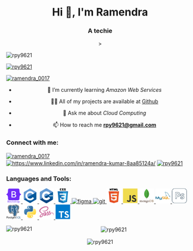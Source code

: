 <center>
  <h1 align="center">Hi 👋, I'm Ramendra</h1>
<h3 align="center">A techie</h3>
<img src="https://www.google.com/url?sa=i&url=https%3A%2F%2Fgithub.com%2Frudrabarad%2FGifs&psig=AOvVaw2j-hGZpXLPATcYKXX7lyUB&ust=1706473957255000&source=images&cd=vfe&opi=89978449&ved=0CBIQjRxqFwoTCICMgoa1_oMDFQAAAAAdAAAAABAD" alt=""></img>>

<p align="left"> <img src="https://komarev.com/ghpvc/?username=rpy9621&label=Profile%20views&color=0e75b6&style=flat" alt="rpy9621" /> </p>

<p align="left"> <a href="https://github.com/ryo-ma/github-profile-trophy"><img src="https://github-profile-trophy.vercel.app/?username=rpy9621" alt="rpy9621" /></a> </p>

<p align="left"> <a href="https://twitter.com/ramendra_0017" target="blank"><img src="https://img.shields.io/twitter/follow/ramendra_0017?logo=twitter&style=for-the-badge" alt="ramendra_0017" /></a> </p>

- 🌱 I’m currently learning *Amazon Web Services* <br>

- 👨‍💻 All of my projects are available at <a href="https://github.com/rpy9621](https://github.com/rpy9621" >Github</a> <br>

- 💬 Ask me about *Cloud Computing* <br>

- 📫 How to reach me **rpy9621@gmail.com**<br>

<h3 align="left">Connect with me:</h3>
<p align="left">
<a href="https://twitter.com/ramendra_0017" target="blank"><img align="center" src="https://raw.githubusercontent.com/rahuldkjain/github-profile-readme-generator/master/src/images/icons/Social/twitter.svg" alt="ramendra_0017" height="30" width="40" /></a>
<a href="https://linkedin.com/in/https://www.linkedin.com/in/ramendra-kumar-8aa85124a/" target="blank"><img align="center" src="https://raw.githubusercontent.com/rahuldkjain/github-profile-readme-generator/master/src/images/icons/Social/linked-in-alt.svg" alt="https://www.linkedin.com/in/ramendra-kumar-8aa85124a/" height="30" width="40" /></a>
<a href="https://www.codechef.com/users/rpy9621" target="blank"><img align="center" src="https://cdn.jsdelivr.net/npm/simple-icons@3.1.0/icons/codechef.svg" alt="rpy9621" height="30" width="40" /></a>
</p>

<h3 align="left">Languages and Tools:</h3>
<p align="left"> <a href="https://getbootstrap.com" target="_blank" rel="noreferrer"> <img src="https://raw.githubusercontent.com/devicons/devicon/master/icons/bootstrap/bootstrap-plain-wordmark.svg" alt="bootstrap" width="40" height="40"/> </a> <a href="https://www.cprogramming.com/" target="_blank" rel="noreferrer"> <img src="https://raw.githubusercontent.com/devicons/devicon/master/icons/c/c-original.svg" alt="c" width="40" height="40"/> </a> <a href="https://www.w3schools.com/cpp/" target="_blank" rel="noreferrer"> <img src="https://raw.githubusercontent.com/devicons/devicon/master/icons/cplusplus/cplusplus-original.svg" alt="cplusplus" width="40" height="40"/> </a> <a href="https://www.w3schools.com/css/" target="_blank" rel="noreferrer"> <img src="https://raw.githubusercontent.com/devicons/devicon/master/icons/css3/css3-original-wordmark.svg" alt="css3" width="40" height="40"/> </a> <a href="https://www.figma.com/" target="_blank" rel="noreferrer"> <img src="https://www.vectorlogo.zone/logos/figma/figma-icon.svg" alt="figma" width="40" height="40"/> </a> <a href="https://git-scm.com/" target="_blank" rel="noreferrer"> <img src="https://www.vectorlogo.zone/logos/git-scm/git-scm-icon.svg" alt="git" width="40" height="40"/> </a> <a href="https://www.w3.org/html/" target="_blank" rel="noreferrer"> <img src="https://raw.githubusercontent.com/devicons/devicon/master/icons/html5/html5-original-wordmark.svg" alt="html5" width="40" height="40"/> </a> <a href="https://developer.mozilla.org/en-US/docs/Web/JavaScript" target="_blank" rel="noreferrer"> <img src="https://raw.githubusercontent.com/devicons/devicon/master/icons/javascript/javascript-original.svg" alt="javascript" width="40" height="40"/> </a> <a href="https://www.mongodb.com/" target="_blank" rel="noreferrer"> <img src="https://raw.githubusercontent.com/devicons/devicon/master/icons/mongodb/mongodb-original-wordmark.svg" alt="mongodb" width="40" height="40"/> </a> <a href="https://www.mysql.com/" target="_blank" rel="noreferrer"> <img src="https://raw.githubusercontent.com/devicons/devicon/master/icons/mysql/mysql-original-wordmark.svg" alt="mysql" width="40" height="40"/> </a> <a href="https://www.photoshop.com/en" target="_blank" rel="noreferrer"> <img src="https://raw.githubusercontent.com/devicons/devicon/master/icons/photoshop/photoshop-line.svg" alt="photoshop" width="40" height="40"/> </a> <a href="https://www.postgresql.org" target="_blank" rel="noreferrer"> <img src="https://raw.githubusercontent.com/devicons/devicon/master/icons/postgresql/postgresql-original-wordmark.svg" alt="postgresql" width="40" height="40"/> </a> <a href="https://www.python.org" target="_blank" rel="noreferrer"> <img src="https://raw.githubusercontent.com/devicons/devicon/master/icons/python/python-original.svg" alt="python" width="40" height="40"/> </a> <a href="https://sass-lang.com" target="_blank" rel="noreferrer"> <img src="https://raw.githubusercontent.com/devicons/devicon/master/icons/sass/sass-original.svg" alt="sass" width="40" height="40"/> </a> <a href="https://www.typescriptlang.org/" target="_blank" rel="noreferrer"> <img src="https://raw.githubusercontent.com/devicons/devicon/master/icons/typescript/typescript-original.svg" alt="typescript" width="40" height="40"/> </a> </p>

<p><img align="left" src="https://github-readme-stats.vercel.app/api/top-langs?username=rpy9621&show_icons=true&locale=en&layout=compact" alt="rpy9621" /></p>

<p>&nbsp;<img align="center" src="https://github-readme-stats.vercel.app/api?username=rpy9621&show_icons=true&locale=en" alt="rpy9621" /></p>

<p><img align="center" src="https://github-readme-streak-stats.herokuapp.com/?user=rpy9621&" alt="rpy9621" /></p>
